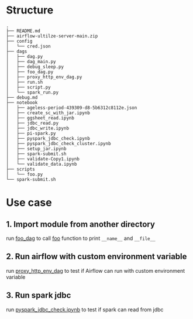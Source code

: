 # Structure
```log
.
├── README.md
├── airflow-ultilze-server-main.zip
├── config
│   └── cred.json
├── dags
│   ├── dag.py
│   ├── dag_main.py
│   ├── debug_sleep.py
│   ├── foo_dag.py
│   ├── proxy_http_env_dag.py
│   ├── run.sh
│   ├── script.py
│   └── spark_run.py
├── debug.md
├── notebook
│   ├── ageless-period-439309-d8-5b6312c8112e.json
│   ├── create_sc_with_jar.ipynb
│   ├── ggsheet_read.ipynb
│   ├── jdbc_read.py
│   ├── jdbc_write.ipynb
│   ├── pi-spark.py
│   ├── pyspark_jdbc_check.ipynb
│   ├── pyspark_jdbc_check_cluster.ipynb
│   ├── setup_jar.ipynb
│   ├── spark-submit.sh
│   ├── validate-Copy1.ipynb
│   └── validate_data.ipynb
├── scripts
│   └── foo.py
└── spark-submit.sh
```


# Use case

## 1. Import module from another directory


run [foo_dag](dags/foo_dag.py) to call [foo](scripts/foo.py) function to print `__name__` and `__file__`


## 2. Run airflow with custom environment variable
run [proxy_http_env_dag](dags/proxy_http_env_dag.py) to test if Airflow can run with custom environment variable

## 3. Run spark jdbc
run [pyspark_jdbc_check.ipynb](notebook/pyspark_jdbc_check.ipynb) to test if spark can read from jdbc